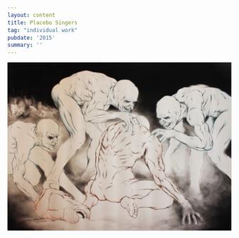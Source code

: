 ```yaml
---
layout: content
title: Placebo Singers
tag: "individual work"
pubdate: '2015'
summary: ''
---
```

![Placebo Singers, graphite and charcoal on Hahnemühle paper, 2015](/assets/img/ali-akbar-mehta-placebo-singers-2015.jpg)
